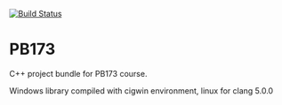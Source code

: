 [![Build Status](https://travis-ci.org/Aiosa/PB173.svg?branch=master)](https://travis-ci.org/Aiosa/PB173)

# PB173

C++ project bundle for PB173 course.

Windows library compiled with cigwin environment, linux for clang 5.0.0
